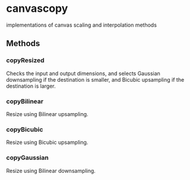 canvascopy
==========

implementations of canvas scaling and interpolation methods

## Methods

### copyResized

Checks the input and output dimensions, and selects Gaussian downsampling if the destination is smaller, and Bicubic upsampling if the destination is larger.

### copyBilinear

Resize using Bilinear upsampling.

### copyBicubic

Resize using Bicubic upsampling.

### copyGaussian

Resize using Bilinear downsampling.
